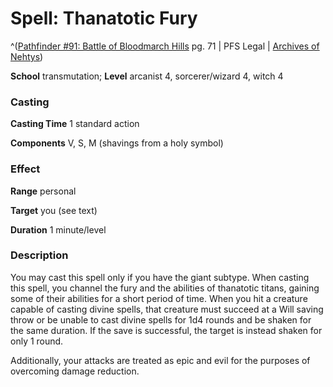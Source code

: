 # Spell: Thanatotic Fury

^([Pathfinder #91: Battle of Bloodmarch Hills][ss-thanatotic-fury] pg. 71 | PFS Legal | [Archives of Nehtys][sn-thanatotic-fury])

**School** transmutation; **Level** arcanist 4, sorcerer/wizard 4, witch 4

### Casting

**Casting Time** 1 standard action  

**Components** V, S, M (shavings from a holy symbol)

### Effect

**Range** personal  

**Target** you (see text)  

**Duration** 1 minute/level

### Description

You may cast this spell only if you have the giant subtype. When casting this spell, you channel the fury and the abilities of thanatotic titans, gaining some of their abilities for a short period of time. When you hit a creature capable of casting divine spells, that creature must succeed at a Will saving throw or be unable to cast divine spells for 1d4 rounds and be shaken for the same duration. If the save is successful, the target is instead shaken for only 1 round.  

Additionally, your attacks are treated as epic and evil for the purposes of overcoming damage reduction.

[ss-thanatotic-fury]: http://paizo.com/products/btpy9aub
[sn-thanatotic-fury]: http://www.archivesofnethys.com/SpellDisplay.aspx?ItemName=Thanatotic%20Fury